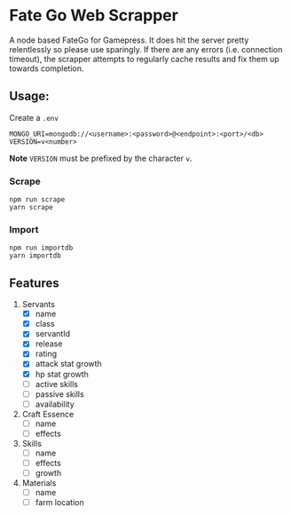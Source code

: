 # Fate Go Web Scrapper
A node based FateGo for Gamepress. It does hit the server pretty relentlessly
so please use sparingly. If there are any errors (i.e. connection timeout),
the scrapper attempts to regularly cache results and fix them up towards
completion.

## Usage:
Create a `.env`
```
MONGO_URI=mongodb://<username>:<password>@<endpoint>:<port>/<db>
VERSION=v<number>
```
**Note** `VERSION` must be prefixed by the character `v`.


### Scrape
```
npm run scrape
yarn scrape
```

### Import
```
npm run importdb
yarn importdb
```

## Features
1. Servants
   - [x] name
   - [x] class
   - [x] servantId
   - [x] release
   - [x] rating
   - [x] attack stat growth
   - [x] hp stat growth
   - [ ] active skills
   - [ ] passive skills
   - [ ] availability
2. Craft Essence
   - [ ] name
   - [ ] effects
3. Skills
   - [ ] name
   - [ ] effects
   - [ ] growth
4. Materials
   - [ ] name
   - [ ] farm location
